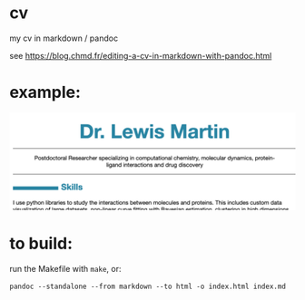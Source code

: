 # cv
my cv in markdown / pandoc

see https://blog.chmd.fr/editing-a-cv-in-markdown-with-pandoc.html

# example:

![text](./cv.png)

# to build:
run the Makefile with `make`, or:
```
pandoc --standalone --from markdown --to html -o index.html index.md
```
